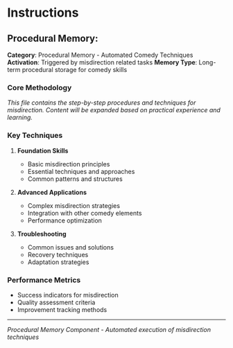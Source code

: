 #  Instructions

## Procedural Memory: 

**Category**: Procedural Memory - Automated Comedy Techniques
**Activation**: Triggered by misdirection related tasks
**Memory Type**: Long-term procedural storage for comedy skills

### Core Methodology

*This file contains the step-by-step procedures and techniques for misdirection. Content will be expanded based on practical experience and learning.*

### Key Techniques

1. **Foundation Skills**
   - Basic misdirection principles
   - Essential techniques and approaches
   - Common patterns and structures

2. **Advanced Applications**
   - Complex misdirection strategies
   - Integration with other comedy elements
   - Performance optimization

3. **Troubleshooting**
   - Common issues and solutions
   - Recovery techniques
   - Adaptation strategies

### Performance Metrics

- Success indicators for misdirection
- Quality assessment criteria
- Improvement tracking methods

---

*Procedural Memory Component - Automated execution of misdirection techniques*
